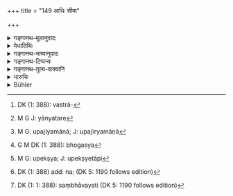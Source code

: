 +++
title = "149 आधिः सीमा"

+++

<details><summary>गङ्गानथ-मूलानुवादः</summary>

A pledge, a boundary, minor’s property, a deposit, a property enjoyed by favour, women, king’s property, and the property of a vedic scholar are not lost by adverse possession.—(149)
</details>

<details><summary>मेधातिथिः</summary>

आधीयत इत्य् **आधिर्** बन्धकद्रव्यं गोभूहिरण्याद्य् उच्यते । यच् चोत्तमर्णाद् धनम् आदीयते । **उपनिधिः** शास्त्रान्तरेणान्तर्हितो[^२७९] न्यास उक्तः, यद् अप्रदर्शितरूपं सचिह्नवस्त्रादिना पिहितं निक्षिप्यते । प्रीतिभोग्यं तु युक्तम् उपनिधिशब्दवाच्यम्, तस्य निक्षेपग्रहणेनैव गृहीतत्वात् । **सीमा** मर्यादा ग्रामादीनाम् । बहुसाधारण्याद् धि तत्रोपेक्षा संभवति । गृहादीनां तु प्राकारपरिखादिरूपा द्वित्रिहस्तपरिमाणरूपा द्वयोः साधारणी यान्यतरेण[^२८०] कथंचिद् उपजीव्यमाना[^२८१] । स्वल्पत्वाद् भोगश् च[^२८२] कश्चित् कियन्तं कालम् उपेक्षेतापि[^२८३] । तत्रापि[^२८४] दानादिसत्त्वापगमहेतुं संभावयतः[^२८५] । अतस् तत्पुत्राः पौत्रा वा गूढचिह्नादिना प्रज्ञापितसीमत्वाद् आच्छिन्दयत्य् एव । **बालधनं** दृष्टान्तार्थम्, पोगण्डशब्दस्य दर्शितत्वाद् (म्ध् ८.१४८) इत्य् उक्तम् । **स्त्रियो** दास्यः, भार्या वा । नेतरस्याधनस्यापहार उक्तः "धनस्य दशवार्षिकी" (य्ध् २.२४) इति ।


[^२८५]:
     DK (1: 1: 388): saṃbhāvayati (DK 5: 1190 follows edition)


[^२८४]:
     DK (1: 388) add: na; (DK 5: 1190 follows edition)


[^२८३]:
     M G: upekṣya; J: upekṣyetāpi


[^२८२]:
     G M DK (1: 388): bhogasya


[^२८१]:
     M G: upajīyamānā; J: upajīryamāṇā


[^२८०]:
     M G J: yānyatare


[^२७९]:
     DK (1: 388): vastrā-

- <u>ननु</u> च नेह धनम् अस्ति । "यत्किंचित्" (म्ध् ८.१४७) इति वस्तुमात्रनिर्देशो ऽयम् । 

<u>नैवम्</u> । "धनी" (म्ध् ८.४७) इति संबन्धेन धनविषयतैव "यत्किंचित्" इति सामान्यशब्दस्य प्रतीयते । क एवम् आह स्त्रियो न धनम् इति । इत्थं विनियोज्ये[^२८६] द्रव्ये धनशब्दो वर्तते । अथास्माद् एव स्त्रीधनात् स्वत्वमात्रोपलक्षणम् । धनोपमानेन पुमांसो ऽपि भोगेन दासाः स्वीक्रियन्त एव ।  
**राजस्वं** । देशेश्वरा राजानः, तेषां धनम् । ते हि महाधनत्वाद् उच्चत्वान्वयं[^२८७] धनम् अन्विच्छन्तो ऽधिकृतैर् विरुतभेदादिभिर्[^२८८] निधनीक्रियन्ते तदूनापेक्षया[^२८९] । **श्रोत्रिय**द्रव्यं श्रोत्रियधनाभियुक्तिः ॥ ८.१४९ ॥
</details>

<details><summary>गङ्गानथ-भाष्यानुवादः</summary>

‘*Ādhi*’ is that which is *pledged*; an article given as pledge,—such as
cattle, land, gold and so forth,—to the creditor; and recovered from him
(upon re-payment of the debt).

‘*Upanidhi*’ has been explained,—in accordance with another treatise
(Yājñavalkya, 2.65) as a deposit, whose form is not shown and which is
handed over, covered with cloth and sealed. But this being already
included under ‘*deposit*,’ it is better to take the term ‘*upanidhi*’
as standing for what is given for use, through friendliness and favour.

‘*Boundary*’—the boundary-line between villages, etc. It is quite
possible that it being a public concern, men are likely to ignore
encroachments upon it. In the case of houses, the boundary-line, marked
by ditches or walls, two, three or four cubits in size, is common to
both; and if either side of it happens to crumble down in time, as the
matter would be a slight one, even encroachment might be ignored for
some time by a certain person. But since in such matters also the owner
fearing the loss of ownership through gift, etc., his sons or grandsons
do discover some hidden marks of the original boundary and assert their
claims to the recovery of the boundary encroached upon.

‘*Minor’s property*’;—this has been added only by way of illustration;
the *minor* having been already referred to by the name ‘*pogaṇḍa*’ (in
Verse 148).

‘*Women*,’—slave-girls or wife; as no other woman, save these two, have
anywhere been described as ‘property,’ ownership over which could be
lost through possession extending over ten years, as spoken of in Verse
147.

*Objection*.—“But the text (147) does not speak of ‘*property*’ at all;
the expression used is ‘*whatever thing*,’ which refers to *things in
general*.”

No; the use of the term ‘*dhani*,’ ‘*owner*,’ clearly indicates that the
expression ‘whatever thing’ refers *to property*, which, in this case,
is used in the sense of *anything that is used*; and this mention of
women as ‘property’ indicates all kinds of possessions. From this
analogy of ‘property,’ males also, as slaves, are actually regarded as
‘property.’

‘*The king’s propety*;’—the ‘*kings*’ meant here are the rulers of
provinces; the property belonging to such rulers. These people have vast
properties, which they cannot always watch over carefully; so that if
their property were liable to be lost through adverse possession, they
would soon be reduced to penury.

‘*The properly of Vedic Scholars*’—though poor in comparison,—has yet
got to be preserved with care.—(149)
</details>

<details><summary>गङ्गानथ-टिप्पन्यः</summary>

‘*Śāstrāntareṇa*’—(Medhātithi, p. 965, l. 1)—This refers to Yājñavalkya,
2.65. ‘*Vāsanasthamanākhyāya haste nyasya yadarpayet*’; and
Nārada—‘*asaṅkhyātamavijñātam samudram yannidhīyate*.’

This verse is quoted in *Parāśaramādhava* (Vyavahāra, p. 109), which
adds that the term ‘*śrotriya*’ includes also all such persons who have
their attention too much taken up by other things to allow their looking
after their belongings in *Smṛticandrikā* (Vyavahāra, p. 158), which
notes the following reasons for neglect—(*a*) In regard to boundaries,
people are apt to be lulled into security by the ease with which the
boundary-line can be determined,—(*b*) in regard to women, their natural
shyness lulls men into security,—(*c*) in the case of the king and the
scholar, their minds are too much taken up with their temporal and
spiritual concerns respectively;—and in *Vīramitrodaya*, (Vyavahāra,
69b).
</details>

<details><summary>गङ्गानथ-तुल्य-वाक्यानि</summary>

*Śukranīti* (4.5.445).—‘The following property cannot be destroyed by
length of adverse, possession:—pledge, boundary-land, minor’s property,
trust property, sealed deposit, female slaves, government property and
the property of Vedic Scholars.’

*Nārada* (1.81).—‘A pledge, a boundary, property of a child, an open
deposit, a sealed deposit, women, what belongs to the King, or to the
Vedic Scholar—none of these is lost by adverse possession.’

*Bṛhaspati* (9.13, 14).—‘Forcible means should not be resorted to by the
present occupant, or his son, in maintaining possession of the property
of an infant, or of a learned Brāhmaṇa, or the property inherited from
one’s father;—nor of cattle, a woman, a slave, or other property.’

*Vaśiṣṭha* (16.18).—‘They quote the following:—“A pledge, a boundary,
the property of minors, an open deposit, a sealed deposit, women, king’s
property and property of the Vedic Scholar are not lost by being enjoyed
by others.”

*Gautama* (12.39).—‘Animals, land, and females are not lost by adverse
possession.’

*Yājñavalkya* (2.25).—‘A pledge, a boundary, deposit—^(:) open and
sealed, the property of infants, idiots, and of the King, and of women,
and of the Vedic scholars;—with the exception of these, all property
becomes lost to the owner by adverse possession extending over twenty
years.’
</details>

<details><summary>भारुचिः</summary>

स्त्रियः परिचारिकाः नोढाह् शास्त्रविरोधात् । अन्ये त्व् आहुः- ऊढा अपि प्रत्याहरणीयाः प्रायश्चित्तेन । यतो न युक्तम् आसाम् आपद्य् अपहृतानां परित्यागः । राजस्वश्रोत्रियस्वयोश् च लब्धक्रीतयोर् अपि भोगेनाप्रणाशः । तत्र श्रोत्रियधर्मस्याचारासङ्गात् । राज्ञश् च स्वतन्त्रानुष्ठानसङ्गेन । अन्यदीययोस् तु लब्धक्रीतयोर् अन्य एव स्यात् ॥ ८.१४८ ॥
</details>

<details><summary>Bühler</summary>

149	A pledge, a boundary, the property of infants, an (open) deposit, a sealed deposit, women, the property of the king and the wealth of a Srotriya are not lost in consequence of (adverse) enjoyment.
</details>
